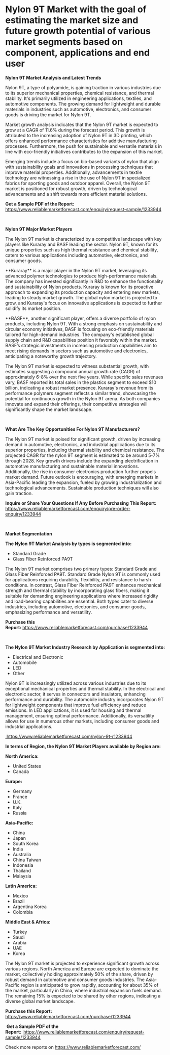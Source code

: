 <p><h1>Nylon 9T Market with the goal of estimating the market size and future growth potential of various market segments based on component, applications and end user</h1></p><p><strong>Nylon 9T Market Analysis and Latest Trends</strong></p>
<p><p>Nylon 9T, a type of polyamide, is gaining traction in various industries due to its superior mechanical properties, chemical resistance, and thermal stability. It's primarily utilized in engineering applications, textiles, and automotive components. The growing demand for lightweight and durable materials in industries such as automotive, electronics, and consumer goods is driving the market for Nylon 9T.</p><p>Market growth analysis indicates that the Nylon 9T market is expected to grow at a CAGR of 11.6% during the forecast period. This growth is attributed to the increasing adoption of Nylon 9T in 3D printing, which offers enhanced performance characteristics for additive manufacturing processes. Furthermore, the push for sustainable and versatile materials in line with eco-friendly initiatives contributes to the expansion of this market.</p><p>Emerging trends include a focus on bio-based variants of nylon that align with sustainability goals and innovations in processing techniques that improve material properties. Additionally, advancements in textile technology are witnessing a rise in the use of Nylon 9T in specialized fabrics for sporting goods and outdoor apparel. Overall, the Nylon 9T market is positioned for robust growth, driven by technological advancements and a shift towards more efficient material solutions.</p></p>
<p><strong>Get a Sample PDF of the Report:&nbsp;</strong> <a href="https://www.reliablemarketforecast.com/enquiry/request-sample/1233944?utm_campaign=2300&utm_medium=2&utm_source=Github&utm_content=ia&utm_term=02042025&utm_id=nylon-9t">https://www.reliablemarketforecast.com/enquiry/request-sample/1233944</a></p>
<p>&nbsp;</p>
<p><strong>Nylon 9T Major Market Players</strong></p>
<p><p>The Nylon 9T market is characterized by a competitive landscape with key players like Kuraray and BASF leading the sector. Nylon 9T, known for its unique properties such as high thermal resistance and chemical stability, caters to various applications including automotive, electronics, and consumer goods.</p><p>**Kuraray** is a major player in the Nylon 9T market, leveraging its advanced polymer technologies to produce high-performance materials. The company has invested significantly in R&D to enhance the functionality and sustainability of Nylon products. Kuraray is known for its proactive approach to expanding its production capacity and entering new markets, leading to steady market growth. The global nylon market is projected to grow, and Kuraray's focus on innovative applications is expected to further solidify its market position.</p><p>**BASF**, another significant player, offers a diverse portfolio of nylon products, including Nylon 9T. With a strong emphasis on sustainability and circular economy initiatives, BASF is focusing on eco-friendly materials tailored for high-demand industries. The company's established global supply chain and R&D capabilities position it favorably within the market. BASF’s strategic investments in increasing production capabilities aim to meet rising demands in sectors such as automotive and electronics, anticipating a noteworthy growth trajectory.</p><p>The Nylon 9T market is expected to witness substantial growth, with estimates suggesting a compound annual growth rate (CAGR) of approximately 6-8% over the next five years. While specific sales revenues vary, BASF reported its total sales in the plastics segment to exceed $10 billion, indicating a robust market presence. Kuraray's revenue from its performance polymers segment reflects a similar trend, showcasing the potential for continuous growth in the Nylon 9T arena. As both companies innovate and expand their offerings, their competitive strategies will significantly shape the market landscape.</p></p>
<p>&nbsp;</p>
<p><strong>What Are The Key Opportunities For Nylon 9T Manufacturers?</strong></p>
<p><p>The Nylon 9T market is poised for significant growth, driven by increasing demand in automotive, electronics, and industrial applications due to its superior properties, including thermal stability and chemical resistance. The projected CAGR for the nylon 9T segment is estimated to be around 5-7% through 2028. Key growth drivers include the expanding electrification in automotive manufacturing and sustainable material innovations. Additionally, the rise in consumer electronics production further propels market demand. Future outlook is encouraging, with emerging markets in Asia-Pacific leading the expansion, fueled by growing industrialization and technological advancements. Sustainable production techniques will also gain traction.</p></p>
<p><strong>Inquire or Share Your Questions If Any Before Purchasing This Report:</strong> <a href="https://www.reliablemarketforecast.com/enquiry/pre-order-enquiry/1233944?utm_campaign=2300&utm_medium=2&utm_source=Github&utm_content=ia&utm_term=02042025&utm_id=nylon-9t">https://www.reliablemarketforecast.com/enquiry/pre-order-enquiry/1233944</a></p>
<p>&nbsp;</p>
<p><strong>Market Segmentation</strong></p>
<p><strong>The Nylon 9T Market Analysis by types is segmented into:</strong></p>
<p><ul><li>Standard Grade</li><li>Glass Fiber Reinforced PA9T</li></ul></p>
<p><p>The Nylon 9T market comprises two primary types: Standard Grade and Glass Fiber Reinforced PA9T. Standard Grade Nylon 9T is commonly used for applications requiring durability, flexibility, and resistance to harsh conditions. In contrast, Glass Fiber Reinforced PA9T enhances mechanical strength and thermal stability by incorporating glass fibers, making it suitable for demanding engineering applications where increased rigidity and load-bearing capabilities are essential. Both types cater to diverse industries, including automotive, electronics, and consumer goods, emphasizing performance and versatility.</p></p>
<p><strong>Purchase this Report:&nbsp;</strong><a href="https://www.reliablemarketforecast.com/purchase/1233944?utm_campaign=2300&utm_medium=2&utm_source=Github&utm_content=ia&utm_term=02042025&utm_id=nylon-9t">https://www.reliablemarketforecast.com/purchase/1233944</a></p>
<p>&nbsp;</p>
<p><strong>The Nylon 9T Market Industry Research by Application is segmented into:</strong></p>
<p><ul><li>Electrical and Electronic</li><li>Automobile</li><li>LED</li><li>Other</li></ul></p>
<p><p>Nylon 9T is increasingly utilized across various industries due to its exceptional mechanical properties and thermal stability. In the electrical and electronic sector, it serves in connectors and insulators, enhancing performance and durability. The automobile industry incorporates Nylon 9T for lightweight components that improve fuel efficiency and reduce emissions. In LED applications, it is used for housing and thermal management, ensuring optimal performance. Additionally, its versatility allows for use in numerous other markets, including consumer goods and industrial applications.</p></p>
<p><a href="https://www.reliablemarketforecast.com/nylon-9t-r1233944?utm_campaign=2300&utm_medium=2&utm_source=Github&utm_content=ia&utm_term=02042025&utm_id=nylon-9t">&nbsp;https://www.reliablemarketforecast.com/nylon-9t-r1233944</a></p>
<p><strong>In terms of Region, the Nylon 9T Market Players available by Region are:</strong></p>
<p>
    <p> <strong> North America: </strong>
        <ul>
            <li>United States</li>
            <li>Canada</li>
        </ul>
        </p> 
    <p> <strong> Europe: </strong>
        <ul>
            <li>Germany</li>
            <li>France</li>
            <li>U.K.</li>
            <li>Italy</li>
            <li>Russia</li>
        </ul>
        </p> 
    <p> <strong> Asia-Pacific: </strong>
        <ul>
            <li>China</li>
            <li>Japan</li>
            <li>South Korea</li>
            <li>India</li>
            <li>Australia</li>
            <li>China Taiwan</li>
            <li>Indonesia</li>
            <li>Thailand</li>
            <li>Malaysia</li>
        </ul>
        </p> 
    <p> <strong> Latin America: </strong>
        <ul>
            <li>Mexico</li>
            <li>Brazil</li>
            <li>Argentina Korea</li>
            <li>Colombia</li>
        </ul>
        </p> 
    <p> <strong> Middle East & Africa: </strong>
        <ul>
            <li>Turkey</li>
            <li>Saudi</li>
            <li>Arabia</li>
            <li>UAE</li>
            <li>Korea</li>
        </ul>
    </p>
    </p>
<p><p>The Nylon 9T market is projected to experience significant growth across various regions. North America and Europe are expected to dominate the market, collectively holding approximately 50% of the share, driven by robust demand in automotive and consumer goods industries. The Asia-Pacific region is anticipated to grow rapidly, accounting for about 35% of the market, particularly in China, where industrial expansion fuels demand. The remaining 15% is expected to be shared by other regions, indicating a diverse global market landscape.</p></p>
<p><strong>Purchase this Report: </strong><a href="https://www.reliablemarketforecast.com/purchase/1233944?utm_campaign=2300&utm_medium=2&utm_source=Github&utm_content=ia&utm_term=02042025&utm_id=nylon-9t">https://www.reliablemarketforecast.com/purchase/1233944</a></p>
<p>&nbsp;<strong>Get a Sample PDF of the Report:&nbsp;&nbsp;</strong><a href="https://www.reliablemarketforecast.com/enquiry/request-sample/1233944?utm_campaign=2300&utm_medium=2&utm_source=Github&utm_content=ia&utm_term=02042025&utm_id=nylon-9t">https://www.reliablemarketforecast.com/enquiry/request-sample/1233944</a></p>
<p><strong></strong></p>
<p>Check more reports on <a href="https://www.reliablemarketforecast.com/?utm_campaign=2300&utm_medium=2&utm_source=Github&utm_content=ia&utm_term=02042025&utm_id=nylon-9t">https://www.reliablemarketforecast.com/</a></p>